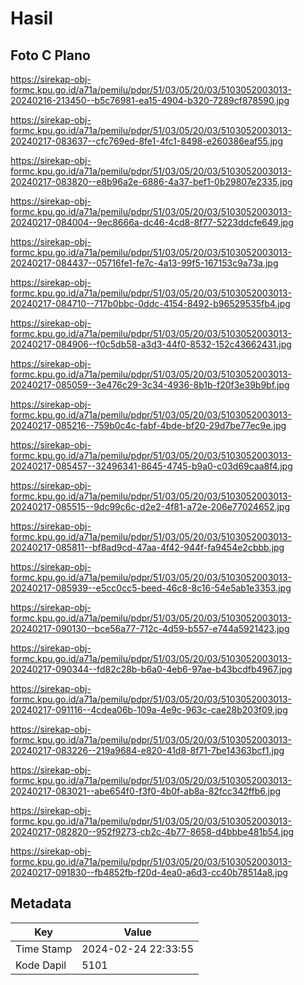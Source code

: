 # Hasil

## Foto C Plano

https://sirekap-obj-formc.kpu.go.id/a71a/pemilu/pdpr/51/03/05/20/03/5103052003013-20240216-213450--b5c76981-ea15-4904-b320-7289cf878590.jpg

https://sirekap-obj-formc.kpu.go.id/a71a/pemilu/pdpr/51/03/05/20/03/5103052003013-20240217-083637--cfc769ed-8fe1-4fc1-8498-e260386eaf55.jpg

https://sirekap-obj-formc.kpu.go.id/a71a/pemilu/pdpr/51/03/05/20/03/5103052003013-20240217-083820--e8b96a2e-6886-4a37-bef1-0b29807e2335.jpg

https://sirekap-obj-formc.kpu.go.id/a71a/pemilu/pdpr/51/03/05/20/03/5103052003013-20240217-084004--9ec8666a-dc46-4cd8-8f77-5223ddcfe649.jpg

https://sirekap-obj-formc.kpu.go.id/a71a/pemilu/pdpr/51/03/05/20/03/5103052003013-20240217-084437--05716fe1-fe7c-4a13-99f5-167153c9a73a.jpg

https://sirekap-obj-formc.kpu.go.id/a71a/pemilu/pdpr/51/03/05/20/03/5103052003013-20240217-084710--717b0bbc-0ddc-4154-8492-b96529535fb4.jpg

https://sirekap-obj-formc.kpu.go.id/a71a/pemilu/pdpr/51/03/05/20/03/5103052003013-20240217-084906--f0c5db58-a3d3-44f0-8532-152c43662431.jpg

https://sirekap-obj-formc.kpu.go.id/a71a/pemilu/pdpr/51/03/05/20/03/5103052003013-20240217-085059--3e476c29-3c34-4936-8b1b-f20f3e39b9bf.jpg

https://sirekap-obj-formc.kpu.go.id/a71a/pemilu/pdpr/51/03/05/20/03/5103052003013-20240217-085216--759b0c4c-fabf-4bde-bf20-29d7be77ec9e.jpg

https://sirekap-obj-formc.kpu.go.id/a71a/pemilu/pdpr/51/03/05/20/03/5103052003013-20240217-085457--32496341-8645-4745-b9a0-c03d69caa8f4.jpg

https://sirekap-obj-formc.kpu.go.id/a71a/pemilu/pdpr/51/03/05/20/03/5103052003013-20240217-085515--9dc99c6c-d2e2-4f81-a72e-206e77024652.jpg

https://sirekap-obj-formc.kpu.go.id/a71a/pemilu/pdpr/51/03/05/20/03/5103052003013-20240217-085811--bf8ad9cd-47aa-4f42-944f-fa9454e2cbbb.jpg

https://sirekap-obj-formc.kpu.go.id/a71a/pemilu/pdpr/51/03/05/20/03/5103052003013-20240217-085939--e5cc0cc5-beed-46c8-8c16-54e5ab1e3353.jpg

https://sirekap-obj-formc.kpu.go.id/a71a/pemilu/pdpr/51/03/05/20/03/5103052003013-20240217-090130--bce56a77-712c-4d59-b557-e744a5921423.jpg

https://sirekap-obj-formc.kpu.go.id/a71a/pemilu/pdpr/51/03/05/20/03/5103052003013-20240217-090344--fd82c28b-b6a0-4eb6-97ae-b43bcdfb4967.jpg

https://sirekap-obj-formc.kpu.go.id/a71a/pemilu/pdpr/51/03/05/20/03/5103052003013-20240217-091116--4cdea06b-109a-4e9c-963c-cae28b203f09.jpg

https://sirekap-obj-formc.kpu.go.id/a71a/pemilu/pdpr/51/03/05/20/03/5103052003013-20240217-083226--219a9684-e820-41d8-8f71-7be14363bcf1.jpg

https://sirekap-obj-formc.kpu.go.id/a71a/pemilu/pdpr/51/03/05/20/03/5103052003013-20240217-083021--abe654f0-f3f0-4b0f-ab8a-82fcc342ffb6.jpg

https://sirekap-obj-formc.kpu.go.id/a71a/pemilu/pdpr/51/03/05/20/03/5103052003013-20240217-082820--952f9273-cb2c-4b77-8658-d4bbbe481b54.jpg

https://sirekap-obj-formc.kpu.go.id/a71a/pemilu/pdpr/51/03/05/20/03/5103052003013-20240217-091830--fb4852fb-f20d-4ea0-a6d3-cc40b78514a8.jpg


## Metadata

| Key        | Value               |
| ---------- | ------------------- |
| Time Stamp | 2024-02-24 22:33:55 |
| Kode Dapil | 5101                |



